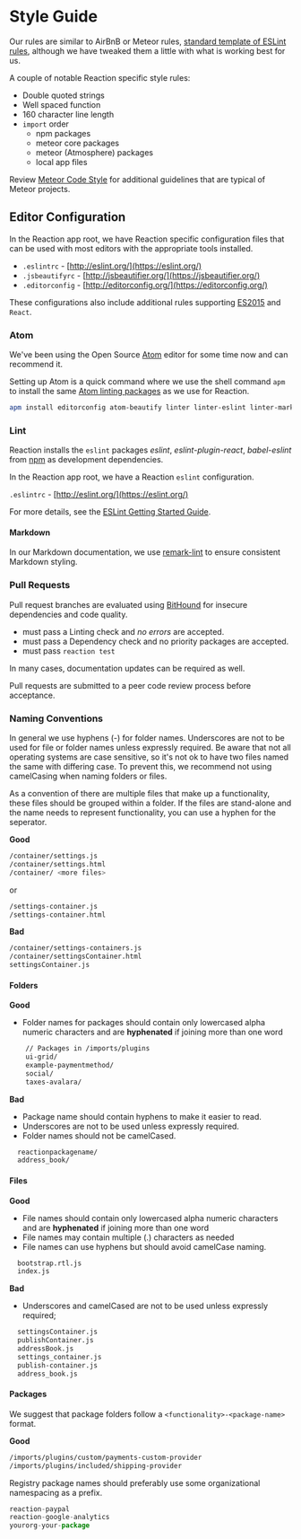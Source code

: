 # Style Guide

Our rules are similar to AirBnB or Meteor rules, [standard template of ESLint rules](https://www.npmjs.com/package/eslint-config-airbnb), although we have tweaked them a little with what is working best for us.

A couple of notable Reaction specific style rules:

-   Double quoted strings
-   Well spaced function
-   160 character line length
-   `import` order
    -   npm packages
    -   meteor core packages
    -   meteor (Atmosphere) packages
    -   local app files

Review [Meteor Code Style](https://guide.meteor.com/code-style.html) for additional guidelines that are typical of Meteor projects.

## Editor Configuration

In the Reaction app root, we have Reaction specific configuration files that can be used with most editors with the appropriate tools installed.

-   `.eslintrc` - [http://eslint.org/](https://eslint.org/)
-   `.jsbeautifyrc` - [http://jsbeautifier.org/](https://jsbeautifier.org/)
-   `.editorconfig` - [http://editorconfig.org/](https://editorconfig.org/)

These configurations also include additional rules supporting [ES2015](https://docs.meteor.com/packages/ecmascript.html#Supported-ES2015-Features) and `React`.

### Atom

We've been using the Open Source [Atom](https://atom.io/) editor for some time now and can recommend it.

Setting up Atom is a quick command where we use the shell command `apm` to install the same [Atom linting packages](https://atom.io/users/AtomLinter) as we use for Reaction.

```sh
apm install editorconfig atom-beautify linter linter-eslint linter-markdown linter-jsonlint linter-docker
```

### Lint

Reaction installs the `eslint` packages _eslint_, _eslint-plugin-react_, _babel-eslint_ from [npm](https://www.npmjs.com/) as development dependencies.

In the Reaction app root, we have a Reaction `eslint` configuration.

`.eslintrc` - [http://eslint.org/](https://eslint.org/)

For more details, see the [ESLint Getting Started Guide](http://eslint.org/docs/user-guide/getting-started).

#### Markdown

In our Markdown documentation, we use [remark-lint](https://github.com/wooorm/remark-lint) to ensure consistent Markdown styling.

### Pull Requests

Pull request branches are evaluated using [BitHound](https://www.bithound.io/github/reactioncommerce/reaction) for insecure dependencies and code quality.

-   must pass a Linting check and _no errors_ are accepted.
-   must pass a Dependency check and no priority packages are accepted.
-   must pass `reaction test`

In many cases, documentation updates can be required as well.

Pull requests are submitted to a peer code review process before acceptance.

### Naming Conventions

In general we use hyphens (-) for folder names. Underscores are not to be used for file or folder names unless expressly required.  Be aware that not all operating systems are case sensitive, so it's not ok to have two files named the same with differing case. To prevent this, we recommend not using camelCasing when naming folders or files.

As a convention of there are multiple files that make up a functionality, these files should be grouped within a folder. If the files are stand-alone and the name needs to represent functionality, you can use a hyphen for the seperator.

**Good**

```sh
/container/settings.js
/container/settings.html
/container/ <more files>
```

or

```sh
/settings-container.js
/settings-container.html
```

**Bad**

```sh
/container/settings-containers.js
/container/settingsContainer.html
settingsContainer.js
```

#### Folders

**Good**

-   Folder names for packages should contain only lowercased alpha numeric characters and are **hyphenated** if joining more than one word

```sh
    // Packages in /imports/plugins
    ui-grid/
    example-paymentmethod/
    social/
    taxes-avalara/
```

**Bad**

-   Package name should contain hyphens to make it easier to read.
-   Underscores are not to be used unless expressly required.
-   Folder names should not be camelCased.

```sh
  reactionpackagename/
  address_book/
```

#### Files

**Good**

-   File names should contain only lowercased alpha numeric characters and are **hyphenated** if joining more than one word
-   File names may contain multiple (.) characters as needed
-   File names can use hyphens but should avoid camelCase naming.

```sh
  bootstrap.rtl.js
  index.js
```

**Bad**

-   Underscores and camelCased are not to be used unless expressly required;

```sh
  settingsContainer.js
  publishContainer.js
  addressBook.js
  settings_container.js
  publish-container.js
  address_book.js
```

#### Packages

We suggest that package folders follow a `<functionality>-<package-name>` format.

**Good**

```sh
/imports/plugins/custom/payments-custom-provider
/imports/plugins/included/shipping-provider
```

Registry package names should preferably use some organizational namespacing as a prefix.

```js
reaction-paypal
reaction-google-analytics
yourorg-your-package
```
